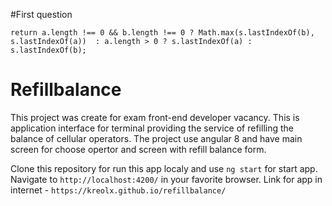 #First question

`return a.length !== 0 && b.length !== 0 ? Math.max(s.lastIndexOf(b), s.lastIndexOf(a)) 
  : a.length > 0 ? s.lastIndexOf(a) : s.lastIndexOf(b);`

# Refillbalance

This project was create for exam front-end developer vacancy. This is application interface for terminal providing the service of refilling the balance of cellular operators. The project use angular 8 and have main screen for choose opertor and screen with refill balance form.

Clone this repository for run this app localy and use `ng start` for start app. Navigate to `http://localhost:4200/` in your favorite browser.
Link for app in internet - `https://kreolx.github.io/refillbalance/`


